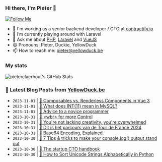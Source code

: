 ### Hi there, I'm Pieter 👋  
[![Follow Me](https://img.shields.io/github/followers/pieterclaerhout?label=Follow&style=social)](https://github.com/pieterclaerhout)

- 🏢 I'm working as a senior backend developer / CTO at [contractify.io](https://contractify.io)
- 🌱 I’m currently playing around with Laravel
- 💬 Ask me about [PHP](https://php.net), [Laravel](http://laravel.com) and [VueJS](https://vuejs.org)
- 😄 Pronouns: Pieter, Duckie, YellowDuck
- 📫 How to reach me: pieter@yellowduck.be

### My stats

![pieterclaerhout's GitHub Stats](https://github-readme-stats.vercel.app/api?username=pieterclaerhout&show_icons=true&count_private=true&line_height=40)

### 📩 Latest Blog Posts from [YellowDuck.be](https://www.yellowduck.be/)
<!-- BLOG-POST-LIST:START -->
- `2023-11-01` | [🔗 Composables vs. Renderless Components in Vue 3](https://www.yellowduck.be/posts/composables-vs-renderless-components-in-vue-3)  
- `2023-11-01` | [🔗 What does INT&lpar;11&rpar; mean in MySQL?](https://www.yellowduck.be/posts/what-does-int-11-mean-in-mysql)  
- `2023-11-01` | [🔗 Advice to a novice programmer](https://www.yellowduck.be/posts/advice-to-a-novice-programmer)  
- `2023-10-31` | [🐥 &lt;wbr&gt; for more Control](https://www.yellowduck.be/posts/wbr-for-more-control)  
- `2023-10-31` | [🔗 You&#39;re not lacking creativity, you&#39;re overwhelmed](https://www.yellowduck.be/posts/youre-not-lacking-creativity-youre-overwhelmed)  
- `2023-10-31` | [🔗 Dit is het parcours van de Tour de France 2024](https://www.yellowduck.be/posts/dit-is-het-parcours-van-de-tour-de-france-2024)  
- `2023-10-31` | [🔗 Base64 Encoding, Explained](https://www.yellowduck.be/posts/base64-encoding-explained)  
- `2023-10-30` | [🐥 7 Tips &amp; tricks to make your console.log&lpar;&rpar; output stand out](https://www.yellowduck.be/posts/7-tips-and-tricks-to-make-your-console-log-output-stand-out)  
- `2023-10-30` | [🔗 The startup CTO handbook](https://www.yellowduck.be/posts/the-startup-cto-handbook)  
- `2023-10-30` | [🔗 How to Sort Unicode Strings Alphabetically in Python](https://www.yellowduck.be/posts/how-to-sort-unicode-strings-alphabetically-in-python)  

<!-- BLOG-POST-LIST:END -->
